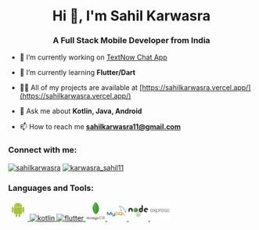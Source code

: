 <h1 align="center">Hi 👋, I'm Sahil Karwasra</h1>
<h3 align="center">A Full Stack Mobile Developer from India</h3>

- 🔭 I’m currently working on [TextNow Chat App](https://github.com/SahilKarwasra/TextNowJetpackCompose)

- 🌱 I’m currently learning **Flutter/Dart**

- 👨‍💻 All of my projects are available at [https://sahilkarwasra.vercel.app/](https://sahilkarwasra.vercel.app/)

- 💬 Ask me about **Kotlin, Java, Android**

- 📫 How to reach me **sahilkarwasra11@gmail.com**

<h3 align="left">Connect with me:</h3>
<p align="left">
<a href="https://linkedin.com/in/sahilkarwasra" target="blank"><img align="center" src="https://raw.githubusercontent.com/rahuldkjain/github-profile-readme-generator/master/src/images/icons/Social/linked-in-alt.svg" alt="sahilkarwasra" height="30" width="40" /></a>
<a href="https://instagram.com/karwasra_sahil11" target="blank"><img align="center" src="https://raw.githubusercontent.com/rahuldkjain/github-profile-readme-generator/master/src/images/icons/Social/instagram.svg" alt="karwasra_sahil11" height="30" width="40" /></a>
</p>

<h3 align="left">Languages and Tools:</h3>
<p align="left"> <a href="https://developer.android.com" target="_blank" rel="noreferrer"> <img src="https://raw.githubusercontent.com/devicons/devicon/master/icons/android/android-original-wordmark.svg" alt="android" width="40" height="40"/> </a>  <a href="https://kotlinlang.org" target="_blank" rel="noreferrer"> <img src="https://www.vectorlogo.zone/logos/kotlinlang/kotlinlang-icon.svg" alt="kotlin" width="40" height="40"/> </a><a href="https://flutter.dev" target="_blank" rel="noreferrer"> <img src="https://www.vectorlogo.zone/logos/flutterio/flutterio-icon.svg" alt="flutter" width="40" height="40"/> </a> <a href="https://www.mongodb.com/" target="_blank" rel="noreferrer"> <img src="https://raw.githubusercontent.com/devicons/devicon/master/icons/mongodb/mongodb-original-wordmark.svg" alt="mongodb" width="40" height="40"/> </a> <a href="https://www.mysql.com/" target="_blank" rel="noreferrer"> <img src="https://raw.githubusercontent.com/devicons/devicon/master/icons/mysql/mysql-original-wordmark.svg" alt="mysql" width="40" height="40"/> </a> <a href="https://nodejs.org" target="_blank" rel="noreferrer"> <img src="https://raw.githubusercontent.com/devicons/devicon/master/icons/nodejs/nodejs-original-wordmark.svg" alt="nodejs" width="40" height="40"/> </a><a href="https://expressjs.com" target="_blank" rel="noreferrer"> <img src="https://raw.githubusercontent.com/devicons/devicon/master/icons/express/express-original-wordmark.svg" alt="express" width="40" height="40"/> </a>  </p>
